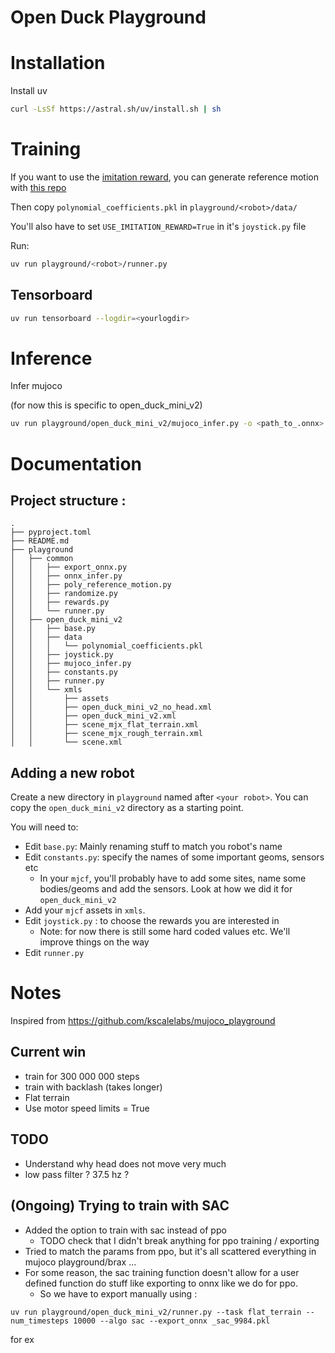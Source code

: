 # Open Duck Playground

# Installation 

Install uv

```bash
curl -LsSf https://astral.sh/uv/install.sh | sh
```

# Training

If you want to use the [imitation reward](https://la.disneyresearch.com/wp-content/uploads/BD_X_paper.pdf), you can generate reference motion with [this repo](https://github.com/apirrone/Open_Duck_reference_motion_generator)

Then copy `polynomial_coefficients.pkl` in `playground/<robot>/data/`

You'll also have to set `USE_IMITATION_REWARD=True` in it's `joystick.py` file

Run: 

```bash
uv run playground/<robot>/runner.py 
```

## Tensorboard

```bash
uv run tensorboard --logdir=<yourlogdir>
```

# Inference 

Infer mujoco

(for now this is specific to open_duck_mini_v2)

```bash
uv run playground/open_duck_mini_v2/mujoco_infer.py -o <path_to_.onnx> (-k)
```

# Documentation

## Project structure : 

```
.
├── pyproject.toml
├── README.md
├── playground
│   ├── common
│   │   ├── export_onnx.py
│   │   ├── onnx_infer.py
│   │   ├── poly_reference_motion.py
│   │   ├── randomize.py
│   │   ├── rewards.py
│   │   └── runner.py
│   ├── open_duck_mini_v2
│   │   ├── base.py
│   │   ├── data
│   │   │   └── polynomial_coefficients.pkl
│   │   ├── joystick.py
│   │   ├── mujoco_infer.py
│   │   ├── constants.py
│   │   ├── runner.py
│   │   └── xmls
│   │       ├── assets
│   │       ├── open_duck_mini_v2_no_head.xml
│   │       ├── open_duck_mini_v2.xml
│   │       ├── scene_mjx_flat_terrain.xml
│   │       ├── scene_mjx_rough_terrain.xml
│   │       └── scene.xml
```

## Adding a new robot

Create a new directory in `playground` named after `<your robot>`. You can copy the `open_duck_mini_v2` directory as a starting point.

You will need to:
- Edit `base.py`: Mainly renaming stuff to match you robot's name
- Edit `constants.py`: specify the names of some important geoms, sensors etc
  - In your `mjcf`, you'll probably have to add some sites, name some bodies/geoms and add the sensors. Look at how we did it for `open_duck_mini_v2`
- Add your `mjcf` assets in `xmls`. 
- Edit `joystick.py` : to choose the rewards you are interested in
  - Note: for now there is still some hard coded values etc. We'll improve things on the way
- Edit `runner.py`



# Notes

Inspired from https://github.com/kscalelabs/mujoco_playground


## Current win
- train for 300 000 000 steps
- train with backlash (takes longer)
- Flat terrain
- Use motor speed limits = True

## TODO
- Understand why head does not move very much
- low pass filter ? 37.5 hz ? 

## (Ongoing) Trying to train with SAC

- Added the option to train with sac instead of ppo
  - TODO check that I didn't break anything for ppo training / exporting
- Tried to match the params from ppo, but it's all scattered everything in mujoco playground/brax ...
- For some reason, the sac training function doesn't allow for a user defined function do stuff like exporting to onnx like we do for ppo. 
  - So we have to export manually using : 

```
uv run playground/open_duck_mini_v2/runner.py --task flat_terrain --num_timesteps 10000 --algo sac --export_onnx _sac_9984.pkl  
``` 

for ex